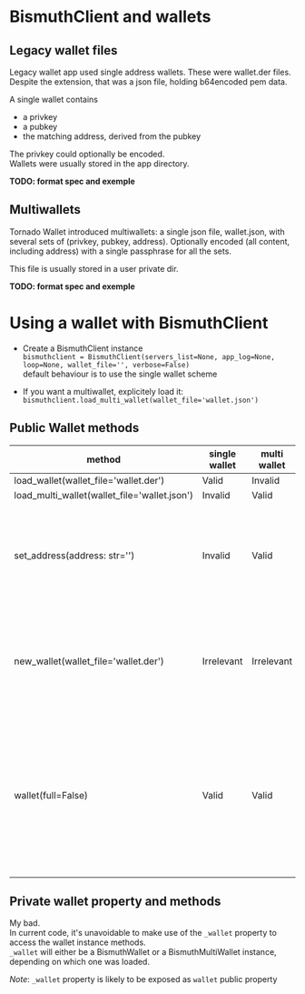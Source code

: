 # BismuthClient and wallets

## Legacy wallet files

Legacy wallet app used single address wallets. These were wallet.der files.  
Despite the extension, that was a json file, holding b64encoded pem data.  

A single wallet contains
- a privkey
- a pubkey
- the matching address, derived from the pubkey

The privkey could optionally be encoded.  
Wallets were usually stored in the app directory.

**TODO: format spec and exemple**

## Multiwallets

Tornado Wallet introduced multiwallets: a single json file, wallet.json, with several sets of (privkey, pubkey, address).
Optionally encoded (all content, including address) with a single passphrase for all the sets.

This file is usually stored in a user private dir.

**TODO: format spec and exemple**

# Using a wallet with BismuthClient

- Create a BismuthClient instance  
`bismuthclient = BismuthClient(servers_list=None, app_log=None, loop=None, wallet_file='', verbose=False)`  
default behaviour is to use the single wallet scheme

- If you want a multiwallet, explicitely load it:  
`bismuthclient.load_multi_wallet(wallet_file='wallet.json')`

## Public Wallet methods

| method | single wallet | multi wallet | Comment
|--------|---------------|--------------|---------
|load_wallet(wallet_file='wallet.der') | Valid | Invalid | 
|load_multi_wallet(wallet_file='wallet.json') | Invalid | Valid |
|set_address(address: str='')| Invalid | Valid | Define active address of the multiwallet, address must exist in the multiwallet
|new_wallet(wallet_file='wallet.der') | Irrelevant | Irrelevant | Creates a new single wallet, does not load it. current wallet, single or multi, is unchanged
|wallet(full=False) | Valid | Valid | Info about the current (single or multi) wallet. If full is True, also force a check of the current balance. *Note*: Likely to be renamed wallet_info()

## Private wallet property and methods

My bad.  
In current code, it's unavoidable to make use of the `_wallet` property to access the wallet instance methods.  
`_wallet` will either be a BismuthWallet or a BismuthMultiWallet instance, depending on which one was loaded.

*Note*: `_wallet` property is likely to be exposed as `wallet` public property
